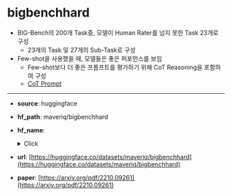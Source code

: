 # bigbenchhard
- BIG-Bench의 200개 Task중, 모델이 Human Rater를 넘지 못한 Task 23개로 구성
    - 23개의 Task 및 27개의 Sub-Task로 구성
- Few-shot을 사용했을 때, 모델들은 좋은 퍼포먼스를 보임
    - Few-shot보다 더 좋은 프롬프트를 평가하기 위해 CoT Reasoning을 포함하여 구성
    - [CoT Prompt](https://github.com/suzgunmirac/BIG-Bench-Hard/tree/main/cot-prompts)
---
+ **source**: huggingface
+ **hf_path**: maveriq/bigbenchhard
+ **hf_name**: 
    <details>
        <summary>Click</summary>
            <div>  -  <code>boolean_expressions</code></div>
            <div>  -  <code>causal_judgement</code></div>
            <div>  -  <code>date_understanding</code></div>
            <div>  -  <code>disambiguation_qa</code></div>
            <div>  -  <code>dyck_languages</code></div>
            <div>  -  <code>formal_fallacies</code></div>
            <div>  -  <code>geometric_shapes</code></div>
            <div>  -  <code>hyperbaton</code></div>
            <div>  -  <code>logical_deduction_five_objects</code></div>
            <div>  -  <code>logical_deduction_seven_objects</code></div>
            <div>  -  <code>logical_deduction_three_objects</code></div>
            <div>  -  <code>movie_recommendation</code></div>
            <div>  -  <code>multistep_arithmetic_two</code></div>
            <div>  -  <code>navigate</code></div>
            <div>  -  <code>object_counting</code></div>
            <div>  -  <code>penguins_in_a_table</code></div>
            <div>  -  <code>reasoning_about_colored_objects</code></div>
            <div>  -  <code>ruin_names</code></div>
            <div>  -  <code>salient_translation_error_detection</code></div>
            <div>  -  <code>snarks</code></div>
            <div>  -  <code>sports_understanding</code></div>
            <div>  -  <code>temporal_sequences</code></div>
            <div>  -  <code>tracking_shuffled_objects_five_objects</code></div>
            <div>  -  <code>tracking_shuffled_objects_seven_objects</code></div>
            <div>  -  <code>tracking_shuffled_objects_three_objects</code></div>
            <div>  -  <code>web_of_lies</code></div>
            <div>  -  <code>word_sorting</code></div>
    </details>
 
+ **url**: [https://huggingface.co/datasets/maveriq/bigbenchhard](https://huggingface.co/datasets/maveriq/bigbenchhard)  
+ **paper**: [https://arxiv.org/pdf/2210.09261](https://arxiv.org/pdf/2210.09261)  

